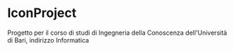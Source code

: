 # IconProject
 Progetto per il corso di studi di Ingegneria della Conoscenza dell'Università di Bari, indirizzo Informatica
